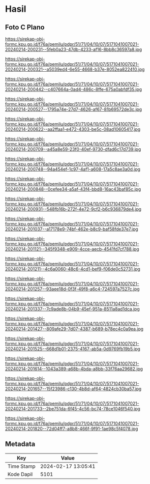 # Hasil

## Foto C Plano

https://sirekap-obj-formc.kpu.go.id/f76a/pemilu/pdpr/51/71/04/10/07/5171041007021-20240214-200231--5feb0a23-47db-4233-af16-8bb8c36597a8.jpg

https://sirekap-obj-formc.kpu.go.id/f76a/pemilu/pdpr/51/71/04/10/07/5171041007021-20240214-200321--a5039ed4-6e55-4668-b37e-8052ea822410.jpg

https://sirekap-obj-formc.kpu.go.id/f76a/pemilu/pdpr/51/71/04/10/07/5171041007021-20240214-200442--c407664a-0ad4-486c-8ffe-675a0abfdf35.jpg

https://sirekap-obj-formc.kpu.go.id/f76a/pemilu/pdpr/51/71/04/10/07/5171041007021-20240214-200527--1795a74e-27d7-4626-af67-81b69572de3c.jpg

https://sirekap-obj-formc.kpu.go.id/f76a/pemilu/pdpr/51/71/04/10/07/5171041007021-20240214-200622--aa2ffaa1-e472-4303-be5c-08ad10605417.jpg

https://sirekap-obj-formc.kpu.go.id/f76a/pemilu/pdpr/51/71/04/10/07/5171041007021-20240214-200709--a45a8e59-23f0-40ef-9730-dfad6c17d739.jpg

https://sirekap-obj-formc.kpu.go.id/f76a/pemilu/pdpr/51/71/04/10/07/5171041007021-20240214-200748--94a454ef-1c97-4af1-a608-17a5c8ae3a0d.jpg

https://sirekap-obj-formc.kpu.go.id/f76a/pemilu/pdpr/51/71/04/10/07/5171041007021-20240214-200848--0cefee34-a5af-43f4-bbd8-16ac43baf85c.jpg

https://sirekap-obj-formc.kpu.go.id/f76a/pemilu/pdpr/51/71/04/10/07/5171041007021-20240214-200931--548fb16b-272f-4e72-9cf2-b6c936879de4.jpg

https://sirekap-obj-formc.kpu.go.id/f76a/pemilu/pdpr/51/71/04/10/07/5171041007021-20240214-201037--a17178e9-74bf-462e-b8c9-baf58fde37e7.jpg

https://sirekap-obj-formc.kpu.go.id/f76a/pemilu/pdpr/51/71/04/10/07/5171041007021-20240214-201121--345f9348-e909-4cce-aecb-4541fd7cf788.jpg

https://sirekap-obj-formc.kpu.go.id/f76a/pemilu/pdpr/51/71/04/10/07/5171041007021-20240214-201211--4c6a0060-48c6-4cd1-bef9-f06de0c52731.jpg

https://sirekap-obj-formc.kpu.go.id/f76a/pemilu/pdpr/51/71/04/10/07/5171041007021-20240214-201257--93aee18d-0f3f-49f8-a6c4-724597a7527c.jpg

https://sirekap-obj-formc.kpu.go.id/f76a/pemilu/pdpr/51/71/04/10/07/5171041007021-20240214-201337--7c9ade8b-04b9-45ef-951a-8511a8ad1dca.jpg

https://sirekap-obj-formc.kpu.go.id/f76a/pemilu/pdpr/51/71/04/10/07/5171041007021-20240214-201427--809afe29-7d07-4387-b689-b78ec4c0a9ea.jpg

https://sirekap-obj-formc.kpu.go.id/f76a/pemilu/pdpr/51/71/04/10/07/5171041007021-20240214-201525--668d1b01-2375-4167-ab5a-0d9769fb19b5.jpg

https://sirekap-obj-formc.kpu.go.id/f76a/pemilu/pdpr/51/71/04/10/07/5171041007021-20240214-201614--1043a389-a68b-4bda-a8bb-33f76aa29682.jpg

https://sirekap-obj-formc.kpu.go.id/f76a/pemilu/pdpr/51/71/04/10/07/5171041007021-20240214-201657--15f23986-c130-4b8d-af64-4824cb30ba57.jpg

https://sirekap-obj-formc.kpu.go.id/f76a/pemilu/pdpr/51/71/04/10/07/5171041007021-20240214-201733--2be751da-6f45-4c56-bc74-78ce1046f540.jpg

https://sirekap-obj-formc.kpu.go.id/f76a/pemilu/pdpr/51/71/04/10/07/5171041007021-20240214-201820--72d04ff7-a8b8-466f-9f91-1ae98c5f4078.jpg


## Metadata

| Key        | Value               |
| ---------- | ------------------- |
| Time Stamp | 2024-02-17 13:05:41 |
| Kode Dapil | 5101                |



